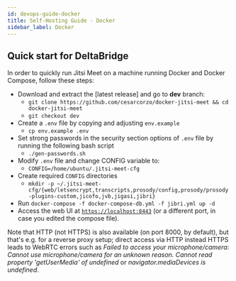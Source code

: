 ```yaml
---
id: devops-guide-docker
title: Self-Hosting Guide - Docker
sidebar_label: Docker
---
```


## Quick start for DeltaBridge

In order to quickly run Jitsi Meet on a machine running Docker and Docker Compose,
follow these steps:

* Download and extract the [latest release] and go to **dev** branch:
  * `git clone https://github.com/cesarcorzo/docker-jitsi-meet && cd docker-jitsi-meet`
  * `git checkout dev`
* Create a ``.env`` file by copying and adjusting ``env.example``
  * `cp env.example .env`
* Set strong passwords in the security section options of ``.env`` file by running the following bash script
  * `./gen-passwords.sh`
* Modify ``.env`` file and change CONFIG variable to:
  * ``CONFIG=/home/ubuntu/.jitsi-meet-cfg ``
* Create required `CONFIG` directories
  * `mkdir -p ~/.jitsi-meet-cfg/{web/letsencrypt,transcripts,prosody/config,prosody/prosody-plugins-custom,jicofo,jvb,jigasi,jibri}`
* Run ``docker-compose -f docker-compose-db.yml -f jibri.yml up -d ``
* Access the web UI at [``https://localhost:8443``](https://localhost:8443) (or a different port, in case you edited the compose file).

Note that HTTP (not HTTPS) is also available (on port 8000, by default), but that's e.g. for a reverse proxy setup;
direct access via HTTP instead HTTPS leads to WebRTC errors such as _Failed to access your microphone/camera: Cannot use microphone/camera for an unknown reason. Cannot read property 'getUserMedia' of undefined_ or _navigator.mediaDevices is undefined_.
